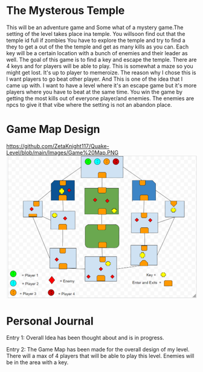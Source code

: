 # The Mysterous Temple

This will be an adventure game and Some what of a mystery game.The setting of the level takes place ina temple. You willsoon find out that the temple id full if zombies You have to explore the temple and try to find a they to get a out of the the temple and get as many kills as you can.  Each key will be a certain location with a bunch of enemies and their leader as well. The goal of this game is to find a key and escape the temple. There are 4 keys and for players will be able to play. This is somewhat a maze so you might get lost. It's up to player to memeroize. The reason why I chose this is I want players to go beat other player. And This is one of the idea that I came up with. I want to have a level where it's an escape game but it's more players where you have to beat at the same time. You win the game by getting the most kills out of everyone player/and enemies.
The enemies are npcs to give it that vibe where the setting is not an abandon place.
 
# Game Map Design
https://github.com/ZetaKnight117/Quake-Level/blob/main/Images/Game%20Map.PNG
![Alt Text](https://github.com/ZetaKnight117/Quake-Level/blob/main/Images/Game%20Map.PNG)

# Personal Journal
Entry 1: Overall Idea has been thought about and is in progress.

Entry 2: The Game Map has been made for the overall design of my level. There will a max of 4 players that will be able to play this level. Enemies will be in the area with a key.
